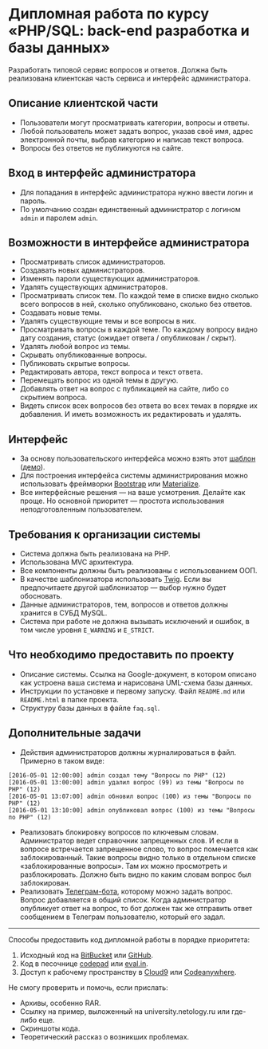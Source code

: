 # Дипломная работа по курсу «PHP/SQL: back-end разработка и базы данных»

Разработать типовой сервис вопросов и ответов. Должна быть реализована клиентская часть сервиса и интерфейс администратора.

## Описание клиентской части
* Пользователи могут просматривать категории, вопросы и ответы.
* Любой пользователь может задать вопрос, указав своё имя, адрес электронной почты, выбрав категорию и написав текст вопроса.
* Вопросы без ответов не публикуются на сайте.

## Вход в интерфейс администратора
* Для попадания в интерфейс администратора нужно ввести логин и пароль.
* По умолчанию создан единственный администратор с логином `admin` и паролем `admin`.

## Возможности в интерфейсе администратора
* Просматривать список администраторов.
* Создавать новых администраторов.
* Изменять пароли существующих администраторов.
* Удалять существующих администраторов.
* Просматривать список тем. По каждой теме в списке видно сколько всего вопросов в ней, сколько опубликовано, сколько без ответов.
* Создавать новые темы.
* Удалять существующие темы и все вопросы в них.
* Просматривать вопросы в каждой теме. По каждому вопросу видно дату создания, статус (ожидает ответа / опубликован / скрыт).
* Удалять любой вопрос из темы.
* Скрывать опубликованные вопросы.
* Публиковать скрытые вопросы.
* Редактировать автора, текст вопроса и текст ответа.
* Перемещать вопрос из одной темы в другую.
* Добавлять ответ на вопрос с публикацией на сайте, либо со скрытием вопроса.
* Видеть список всех вопросов без ответа во всех темах в порядке их добавления. И иметь возможность их редактировать и удалять.

## Интерфейс
* За основу пользовательского интерфейса можно взять этот [шаблон](resourses/faq.zip) ([демо](https://netology-code.github.io/php-diplom/resourses/preview)).
* Для построения интерфейса системы администрирования можно использовать фреймворки [Bootstrap](http://getbootstrap.com/) или [Materialize](http://materializecss.com/).
* Все интерфейсные решения — на ваше усмотрения. Делайте как проще. Но основной приоритет — простота использования неподготовленным пользователем.

## Требования к организации системы
* Система должна быть реализована на PHP.
* Использована MVC архитектура.
* Все компоненты должны быть реализованы с использованием ООП.
* В качестве шаблонизатора использовать [Twig](http://twig.sensiolabs.org/). Если вы предпочитаете другой шаблонизатор — выбор нужно будет обосновать.
* Данные администраторов, тем, вопросов и ответов должны хранится в СУБД MySQL.
* Система при работе не должна вызывать исключений и ошибок, в том числе уровня `E_WARNING` и `E_STRICT`.

## Что необходимо предоставить по проекту
* Описание системы. Ссылка на Google-документ, в котором описано как устроена ваша система и нарисована UML-схема базы данных.
* Инструкции по установке и первому запуску. Файл `README.md` или `README.html` в папке проекта.
* Структуру базы данных в файле `faq.sql`.

## Дополнительные задачи
* Действия администраторов должны журналироваться в файл. Примерно в таком виде:
```
[2016-05-01 12:00:00] admin создал тему "Вопросы по PHP" (12)
[2016-05-01 13:00:00] admin удалил вопрос (99) из темы "Вопросы по PHP" (12)
[2016-05-01 13:07:00] admin обновил вопрос (100) из темы "Вопросы по PHP" (12)
[2016-05-01 13:10:00] admin опубликовал вопрос (100) из темы "Вопросы по PHP" (12)
```
* Реализовать блокировку вопросов по ключевым словам. Администратор ведет справочник запрещенных слов. И если в вопросе встречается запрещенное слово, то вопрос помечается как заблокированный. Такие вопросы видно только в отдельном списке «заблокированные вопросы». Там их можно просмотреть и разблокировать. Должно быть видно по каким словам вопрос был заблокирован.
* Реализовать [Телеграм-бота](https://telegram.org/), которому можно задать вопрос. Вопрос добавляется в общий список. Когда администратор опубликует ответ на вопрос, то бот должен так же отправить ответ сообщением в Телеграм пользователю, который его задал.

---
Способы предоставить код дипломной работы в порядке приоритета:
1. Исходный код на [BitBucket](https://bitbucket.org/) или [GitHub](https://github.com/).
2. Код в песочнице [codepad](http://codepad.org/) или [eval.in](https://eval.in/).
3. Доступ к рабочему пространству в [Cloud9](https://c9.io/) или [Сodeanywhere](https://codeanywhere.com/).

Не смогу проверить и помочь, если прислать:
* Архивы, особенно RAR.
* Ссылку на пример, выложенный на university.netology.ru или где-либо еще.
* Скриншоты кода.
* Теоретический рассказ о возникших проблемах.